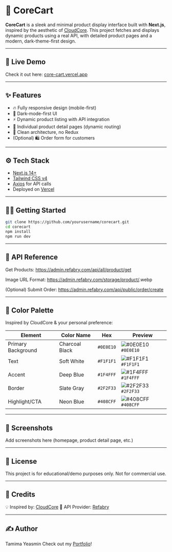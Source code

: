# 🛒 CoreCart

**CoreCart** is a sleek and minimal product display interface built with **Next.js**, inspired by the aesthetic of [CloudCore](https://cloudcore.com.sa). This project fetches and displays dynamic products using a real API, with detailed product pages and a modern, dark-theme-first design.

---

## 🚀 Live Demo

Check it out here: [core-cart.vercel.app](https://core-cart.vercel.app/)

---

## ✨ Features

- 🔥 Fully responsive design (mobile-first)
- 🌙 Dark-mode-first UI
- ⚡ Dynamic product listing with API integration
- 📄 Individual product detail pages (dynamic routing)
- 🧠 Clean architecture, no Redux
- (Optional) 🛍️ Order form for customers

---

## ⚙️ Tech Stack

- [Next.js 14+](https://nextjs.org/)
- [Tailwind CSS v4](https://tailwindcss.com/)
- [Axios](https://axios-http.com/) for API calls
- Deployed on [Vercel](https://vercel.com/)

---

## 🧑‍💻 Getting Started

```bash
git clone https://github.com/yourusername/corecart.git
cd corecart
npm install
npm run dev 
```
---


## 📡 API Reference
Get Products:
https://admin.refabry.com/api/all/product/get

Image URL Format:
https://admin.refabry.com/storage/product/<image-name>.webp

(Optional) Submit Order:
https://admin.refabry.com/api/public/order/create

---


## 🎨 Color Palette
Inspired by CloudCore & your personal preference:

| Element            | Color Name     | Hex       | Preview        |
|--------------------|----------------|-----------|----------------|
| Primary Background | Charcoal Black | `#0E0E10` | ![#0E0E10](https://via.placeholder.com/15/0E0E10/000000?text=+) `#0E0E10` |
| Text               | Soft White     | `#F1F1F1` | ![#F1F1F1](https://via.placeholder.com/15/F1F1F1/000000?text=+) `#F1F1F1` |
| Accent             | Deep Blue      | `#1F4FFF` | ![#1F4FFF](https://via.placeholder.com/15/1F4FFF/000000?text=+) `#1F4FFF` |
| Border             | Slate Gray     | `#2F2F33` | ![#2F2F33](https://via.placeholder.com/15/2F2F33/000000?text=+) `#2F2F33` |
| Highlight/CTA      | Neon Blue      | `#408CFF` | ![#408CFF](https://via.placeholder.com/15/408CFF/000000?text=+) `#408CFF` |

---


## 📸 Screenshots
Add screenshots here (homepage, product detail page, etc.)

---


## 📄 License
This project is for educational/demo purposes only. Not for commercial use.

---


## 🙏 Credits
💡 Inspired by: [CloudCore](https://cloudcore.com.sa/)
🧪 API Provider: [Refabry](https://refabry.com/)

---

## ✍️ Author
Tamima Yeasmin
Check out my [Portfolio](https://portfolio-tyeasminos-projects.vercel.app/)!  
